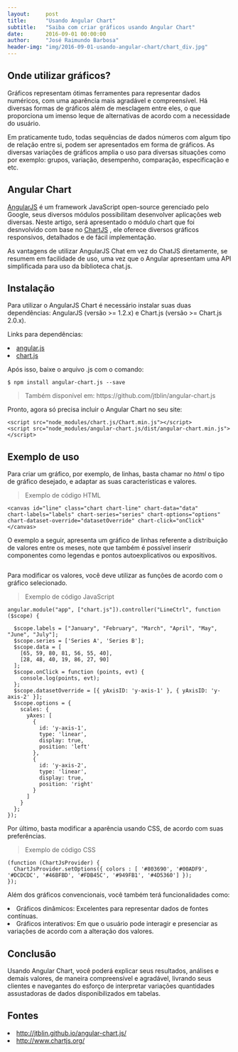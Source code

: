 ```yaml
---
layout:     post
title:      "Usando Angular Chart"
subtitle:   "Saiba com criar gráficos usando Angular Chart"
date:       2016-09-01 00:00:00
author:     "José Raimundo Barbosa"
header-img: "img/2016-09-01-usando-angular-chart/chart_div.jpg"
---
```




<h2 class="section-heading">Onde utilizar gráficos?</h2>

Gráficos representam ótimas ferramentes para representar dados numéricos, com uma aparência mais agradável e compreensível. Há diversas formas de gráficos além de mesclagem entre eles, o que proporciona um imenso leque de alternativas de acordo com a necessidade do usuário.

Em praticamente tudo, todas sequências de dados números com algum tipo de relação entre si, podem ser apresentados em forma de gráficos. As diversas variações de gráficos amplia o uso para diversas situações como por exemplo: grupos, variação, desempenho, comparação, especificação e etc.


<h2 class="section-heading">Angular Chart</h2>


<a href="https://angularjs.org/">AngularJS</a>  é um framework JavaScript open-source gerenciado pelo Google, seus diversos módulos possibilitam desenvolver aplicações web diversas. Neste artigo, será apresentado o módulo chart que foi desnvolvido com base no <a href="http://www.chartjs.org/">ChartJS</a> , ele oferece diversos gráficos responsivos, detalhados e de fácil implementação.
<img src="https://www.safaribooksonline.com/blog/wp-content/uploads/2013/11/fig1.ng-chartjs-banner.jpg" alt="" style="margin: 0 auto;"/>


As vantagens de utilizar AngularJS Chat em vez do ChatJS diretamente, se resumem em facilidade de uso, uma vez que o Angular apresentam uma API simplificada para uso da biblioteca chat.js.


<h2 class="section-heading">Instalação</h2>


Para utilizar o AngularJS Chart é necessário instalar suas duas dependências: AngularJS (versão >= 1.2.x) e Chart.js (versão >= Chart.js 2.0.x).

Links para dependências:
<li><a href="https://angularjs.org/">angular.js</a></li>
<li><a href="http://www.chartjs.org/">chart.js</a></li>

Após isso, baixe o arquivo .js com o comando:


```shell
$ npm install angular-chart.js --save
```
<blockquote>Também disponível em: https://github.com/jtblin/angular-chart.js</blockquote>


Pronto, agora só precisa incluir o Angular Chart no seu site:

```text
<script src="node_modules/chart.js/Chart.min.js"></script>
<script src="node_modules/angular-chart.js/dist/angular-chart.min.js"></script>
```

<h2 class="section-heading">Exemplo de uso</h2>

Para criar um gráfico, por exemplo, de linhas, basta chamar no <I>html</I> o tipo de gráfico desejado, e adaptar as suas características e valores.


<blockquote>Exemplo de código HTML</blockquote>

```code
<canvas id="line" class="chart chart-line" chart-data="data"
chart-labels="labels" chart-series="series" chart-options="options"
chart-dataset-override="datasetOverride" chart-click="onClick"
</canvas>
```

O exemplo a seguir, apresenta um gráfico de linhas referente a distribuição de valores entre os meses, note que também é possível inserir componentes como legendas e pontos autoexplicativos ou expositivos.

<img src="http://angularscript.com/wp-content/uploads/2014/11/angular-chart.js-Reactive-Chart.jpg" alt="" style="margin: 0 auto;"/>


Para modificar os valores, você deve utilizar as funções de acordo com o gráfico selecionado.
<blockquote>Exemplo de código JavaScript</blockquote>

```code
angular.module("app", ["chart.js"]).controller("LineCtrl", function ($scope) {

  $scope.labels = ["January", "February", "March", "April", "May", "June", "July"];
  $scope.series = ['Series A', 'Series B'];
  $scope.data = [
    [65, 59, 80, 81, 56, 55, 40],
    [28, 48, 40, 19, 86, 27, 90]
  ];
  $scope.onClick = function (points, evt) {
    console.log(points, evt);
  };
  $scope.datasetOverride = [{ yAxisID: 'y-axis-1' }, { yAxisID: 'y-axis-2' }];
  $scope.options = {
    scales: {
      yAxes: [
        {
          id: 'y-axis-1',
          type: 'linear',
          display: true,
          position: 'left'
        },
        {
          id: 'y-axis-2',
          type: 'linear',
          display: true,
          position: 'right'
        }
      ]
    }
  };
});
```


Por último, basta modificar a aparência usando CSS, de acordo com suas preferências.
<blockquote>Exemplo de código CSS</blockquote>


```code
(function (ChartJsProvider) {
  ChartJsProvider.setOptions({ colors : [ '#803690', '#00ADF9', '#DCDCDC', '#46BFBD', '#FDB45C', '#949FB1', '#4D5360'] });
});
```




Além dos gráficos convencionais, você também terá funcionalidades como:
<li>Gráficos dinâmicos: Excelentes para representar dados de fontes contínuas. </li>
<li> Gráficos interativos: Em que o usuário pode interagir e presenciar as variações de acordo com a alteração dos valores.</li>


<img src="http://www.lobaedesign.com/wp-content/uploads/2013/10/chart-js-example.jpg" alt="" style="margin: 0 auto;"/>



<h2 class="section-heading">Conclusão</h2>

Usando Angular Chart, você poderá explicar seus resultados, análises e demais valores, de maneira compreensível e agradável, livrando seus clientes e navegantes do esforço de interpretar variações quantidades assustadoras de dados disponibilizados em tabelas.

<h2 class="section-heading">Fontes</h2>

<li><a href="http://jtblin.github.io/angular-chart.js/">http://jtblin.github.io/angular-chart.js/</a></li>
<li><a href="http://www.chartjs.org/">http://www.chartjs.org/</a></li>

